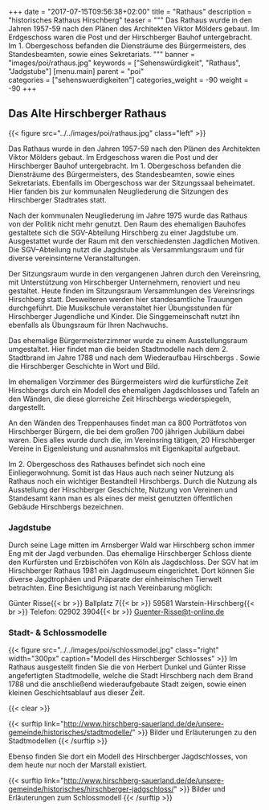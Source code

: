 +++
date = "2017-07-15T09:56:38+02:00"
title = "Rathaus"
description = "historisches Rathaus Hirschberg"
teaser = """
Das Rathaus wurde in den Jahren 1957-59 nach den Plänen des Architekten Viktor Mölders gebaut. Im Erdgeschoss waren die Post und der Hirschberger Bauhof untergebracht. Im 1. Obergeschoss befanden die Diensträume des Bürgermeisters, des Standesbeamten, sowie eines Sekretariats.
"""
banner = "images/poi/rathaus.jpg"
keywords = ["Sehenswürdigkeit", "Rathaus", "Jadgstube"]
[menu.main]
    parent = "poi"    
categories = ["sehenswuerdigkeiten"]
categories_weight = -90
weight = -90
+++

## Das Alte Hirschberger Rathaus

{{< figure src="../../images/poi/rathaus.jpg" class="left" >}}

Das Rathaus wurde in den Jahren 1957-59 nach den Plänen des Architekten Viktor Mölders gebaut. Im Erdgeschoss waren die Post und der Hirschberger Bauhof untergebracht. Im 1. Obergeschoss befanden die Diensträume des Bürgermeisters, des Standesbeamten, sowie eines Sekretariats. Ebenfalls im Obergeschoss war der Sitzungssaal beheimatet. Hier fanden bis zur kommunalen Neugliederung die Sitzungen des Hirschberger Stadtrates statt.

Nach der kommunalen Neugliederung im Jahre 1975 wurde das Rathaus von der Politik nicht mehr genutzt. Den Raum des ehemaligen Bauhofes gestaltete sich die SGV-Abteilung Hirschberg zu einer Jagdstube um. Ausgestattet wurde der Raum mit den verschiedensten Jagdlichen Motiven. Die SGV–Abteilung nutzt die Jagdstube als Versammlungsraum und für diverse vereinsinterne Veranstaltungen.

Der Sitzungsraum wurde in den vergangenen Jahren durch den Vereinsring, mit Unterstützung von Hirschberger Unternehmern, renoviert und neu gestaltet. Heute finden im Sitzungsraum Versammlungen des Vereinsrings Hirschberg statt. Desweiteren werden hier standesamtliche Trauungen durchgeführt. Die Musikschule veranstaltet hier Übungsstunden für Hirschberger Jugendliche und Kinder. Die Singgemeinschaft nutzt ihn ebenfalls als Übungsraum für Ihren Nachwuchs.

Das ehemalige Bürgermeisterzimmer wurde zu einem Ausstellungsraum umgestaltet. Hier findet man die beiden Stadtmodelle nach dem 2. Stadtbrand im Jahre 1788 und nach dem Wiederaufbau Hirschbergs . Sowie die Hirschberger Geschichte in Wort und Bild.

Im ehemaligen Vorzimmer des Bürgermeisters wird die kurfürstliche Zeit Hirschbergs durch ein Modell des ehemaligen Jagdschlosses und Tafeln an den Wänden, die diese glorreiche Zeit Hirschbergs wiederspiegeln, dargestellt.

An den Wänden des Treppenhauses findet man ca 800 Porträtfotos von Hirschberger Bürgern, die bei dem großen 700 jährigen Jubiläum dabei waren. Dies alles wurde durch die, im Vereinsring tätigen, 20 Hirschberger Vereine in Eigenleistung und ausnahmslos mit Eigenkapital aufgebaut.

Im 2. Obergeschoss des Rathauses befindet sich noch eine Einliegerwohnung. Somit ist das Haus auch nach seiner Nutzung als Rathaus noch ein wichtiger Bestandteil Hirschbergs. Durch die Nutzung als Ausstellung der Hirschberger Geschichte, Nutzung von Vereinen und Standesamt kann man es als eines der meist genutzten öffentlichen Gebäude Hirschbergs bezeichnen.

### Jagdstube

Durch seine Lage mitten im Arnsberger Wald war Hirschberg schon immer Eng mit der Jagd verbunden. Das ehemalige Hirschberger Schloss diente den Kurfürsten und Erzbischöfen von Köln als Jagdschloss. Der SGV hat im Hirschberger Rathaus 1981 ein Jagdmuseum eingerichtet. Dort können Sie diverse Jagdtrophäen und Präparate der einheimischen Tierwelt betrachten. Eine Besichtigung ist nach Vereinbarung möglich:


Günter Risse{{< br >}}
Ballplatz 7{{< br >}}
59581 Warstein-Hirschberg{{< br >}}
Telefon: 02902 3904{{< br >}}
Guenter-Risse@t-online.de

### Stadt- & Schlossmodelle

{{< figure src="../../images/poi/schlossmodel.jpg" class="right" width="300px" caption="Modell des Hirschberger Schlosses" >}}
Im Rathaus ausgestellt finden Sie die von Herbert Dunkel und Günter Risse angefertigten Stadtmodelle, welche die Stadt Hirschberg nach dem Brand 1788 und die anschließend wiederaufgebaute Stadt zeigen, sowie einen kleinen Geschichtsablauf aus dieser Zeit.

{{< clear >}}

{{< surftip link="http://www.hirschberg-sauerland.de/de/unsere-gemeinde/historisches/stadtmodelle/" >}}
 Bilder und Erläuterungen zu den Stadtmodellen
{{< /surftip >}}

Ebenso finden Sie dort ein Modell des Hirschberger Jagdschlosses, von dem heute nur noch der Marstall existiert.

{{< surftip link="http://www.hirschberg-sauerland.de/de/unsere-gemeinde/historisches/hirschberger-jadgschloss/" >}}
 Bilder und Erläuterungen zum Schlossmodell
{{< /surftip >}}
